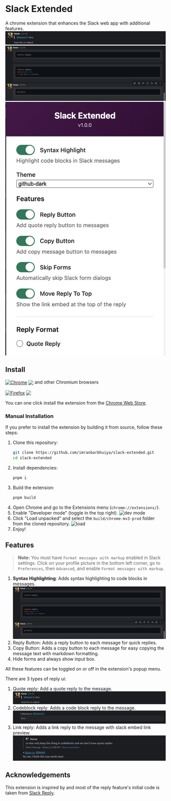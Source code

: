 # Slack Extended

A chrome extension that enhances the Slack web app with additional features.
![quote](/.github/quote.png)
![syntax highlight](/.github/syntax.png)
![popup](/.github/popup.png)

## Install

[link-chrome]: https://chrome.google.com/webstore/detail/slack-extended/nfpkgencphfibchjlcfkgikamdiekepp 'Version published on Chrome Web Store'
[link-firefox]: https://addons.mozilla.org/firefox/addon/slack-extended/ 'Version published on Mozilla Add-ons'

[<img src="https://raw.githubusercontent.com/alrra/browser-logos/90fdf03c/src/chrome/chrome.svg" width="48" alt="Chrome" valign="middle">][link-chrome] [<img valign="middle" src="https://img.shields.io/chrome-web-store/v/nfpkgencphfibchjlcfkgikamdiekepp.svg?label=%20">][link-chrome] and other Chromium browsers

[<img src="https://raw.githubusercontent.com/alrra/browser-logos/90fdf03c/src/firefox/firefox.svg" width="48" alt="Firefox" valign="middle">][link-firefox] [<img valign="middle" src="https://img.shields.io/amo/v/slack-extended.svg?label=%20">][link-firefox]

You can one click install the extension from the [Chrome Web Store](https://chrome.google.com/webstore/detail/slack-extended/nfpkgencphfibchjlcfkgikamdiekepp).

### Manual Installation

If you prefer to install the extension by building it from source, follow these steps:

1. Clone this repository:
   ```sh
   git clone https://github.com/imranbarbhuiya/slack-extended.git
   cd slack-extended
   ```
2. Install dependencies:
   ```sh
   pnpm i
   ```
3. Build the extension:
   ```sh
   pnpm build
   ```
4. Open Chrome and go to the Extensions menu (`chrome://extensions/`).
5. Enable "Developer mode" (toggle in the top right).
   ![dev mode](./images/devmode.png)
6. Click "Load unpacked" and select the `build/chrome-mv3-prod` folder from the cloned repository.
   ![load](./images/load.png)
7. Enjoy!

## Features

> **Note:** You must have `Format messages with markup` enabled in Slack settings.
> Click on your profile picture in the bottom left corner, go to `Preferences`, then `Advanced`, and enable `Format messages with markup`.

1. **Syntax Highlighting**: Adds syntax highlighting to code blocks in messages.
   ![syntax highlight](/.github/syntax.png)
2. Reply Button: Adds a reply button to each message for quick replies.
3. Copy Button: Adds a copy button to each message for easy copying the message text with markdown formatting.
4. Hide forms and always show input box.

All these features can be toggled on or off in the extension's popup menu.

There are 3 types of reply ui:

1. Quote reply: Add a quote reply to the message.
   ![quote](/.github/quote.png)
2. Codeblock reply: Adds a code block reply to the message.
   ![codeblock](/.github/codeblock.png)
3. Link reply: Adds a link reply to the message with slack embed link preview.
   ![link](/.github/link.png)

## Acknowledgements

This extension is inspired by and most of the reply feature's initial code is taken from [Slack Reply](https://github.com/pashpashpash/slack-reply).
